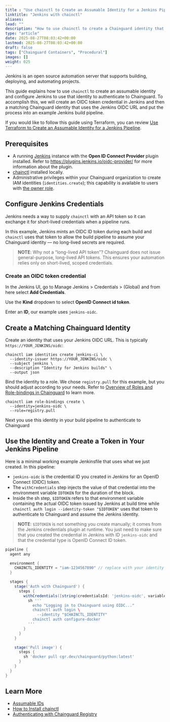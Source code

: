 ```yaml
---
title : "Use chainctl to Create an Assumable Identity for a Jenkins Pipeline"
linktitle: "Jenkins with chainctl"
aliases:
lead: ""
description: "How to use chainctl to create a Chainguard identity that can be assumed by a Jenkins Pipeline."
type: "article"
date: 2025-08-27T08:03:42+00:00
lastmod: 2025-08-27T08:03:42+00:00
draft: false
tags: ["Chainguard Containers", "Procedural"]
images: []
weight: 025
---
```


Jenkins is an open source automation server that supports building, deploying, and automating projects.

This guide explains how to use `chainctl` to create an assumable identity and configure Jenkins to use that identity to authenticate to Chainguard. To accomplish this, we will create an OIDC token credential in Jenkins and then a matching Chainguard identity that uses the Jenkins OIDC URL and put the process into an example Jenkins build pipeline.

If you would like to follow this guide using Terraform, you can review [Use Terraform to Create an Assumable Identity for a Jenkins Pipeline](/chainguard/administration/assumable-ids/identity-examples/jenkins-identity-terraform/).


## Prerequisites

- A running [Jenkins](https://www.jenkins.io/doc/pipeline/tour/getting-started/) instance with the **Open ID Connect Provider** plugin installed. Refer to https://plugins.jenkins.io/oidc-provider/ for more information about the plugin.
- [chainctl](https://edu.chainguard.dev/chainguard/chainctl-usage/how-to-install-chainctl/) installed locally.
- Administrative privileges within your Chainguard organization to create IAM identities (`identities.create`); this capability is available to users with [the owner role](https://edu.chainguard.dev/chainguard/administration/iam-organizations/roles-role-bindings/capabilities-reference/#chainguard-role-capabilities).


## Configure Jenkins Credentials

Jenkins needs a way to supply `chainctl` with an API token so it can exchange it for short-lived credentials when a pipeline runs.

In this example, Jenkins mints an OIDC ID token during each build and `chainctl` uses that token to allow the build pipeline to assume your Chainguard identity — no long-lived secrets are required.

> **NOTE**: Why not a “long-lived API token”? Chainguard does not issue general-purpose, long-lived API tokens. This ensures your automation relies only on short-lived, scoped credentials.


### Create an OIDC token credential

In the Jenkins UI, go to Manage Jenkins > Credentials > (Global) and from here select **Add Credentials**.

Use the **Kind** dropdown to select **OpenID Connect id token**.

Enter an **ID**, our example uses `jenkins-oidc`.


## Create a Matching Chainguard Identity

Create an identity that uses your Jenkins OIDC URL. This is typically `https://YOUR_JENKINS/oidc`:

```shell
chainctl iam identities create jenkins-ci \
  --identity-issuer https://YOUR_JENKINS/oidc \
  --subject jenkins \
  --description "Identity for Jenkins builds" \
  --output json
```

Bind the identity to a role. We chose `registry.pull` for this example, but you should adjust according to your needs. Refer to [Overview of Roles and Role-bindings in Chainguard](https://edu.chainguard.dev/chainguard/administration/iam-organizations/roles-role-bindings/roles-role-bindings/) to learn more.

```shell
chainctl iam role-bindings create \
  --identity=jenkins-oidc \
  --role=registry.pull
```

Next you use this identity in your build pipeline to authenticate to Chainguard


## Use the Identity and Create a Token in Your Jenkins Pipeline

Here is a minimal working example Jenkinsfile that uses what we just created. In this pipeline:

- `jenkins-oidc` is the credential ID you created in Jenkins for an OpenID Connect (OIDC) token.
- The `withCredentials` step injects the value of that credential into the environment variable `IDTOKEN` for the duration of the block.
- Inside the sh step, `$IDTOKEN` refers to that environment variable containing the actual OIDC token issued by Jenkins at build time while `chainctl auth login --identity-token "$IDTOKEN"` uses that token to authenticate to Chainguard and assume the Jenkins identity.

> **NOTE**: `$IDTOKEN` is not something you create manually; it comes from the Jenkins credentials plugin at runtime. You just need to make sure that you created the credential in Jenkins with ID `jenkins-oidc` and that the credential type is OpenID Connect ID token.


```groovy
pipeline {
  agent any

  environment {
    CHAINCTL_IDENTITY = "iam-1234567890" // replace with your identity ID
  }

  stages {
    stage('Auth with Chainguard') {
      steps {
        withCredentials([string(credentialsId: 'jenkins-oidc', variable: 'IDTOKEN')]) {
          sh '''
            echo "Logging in to Chainguard using OIDC..."
            chainctl auth login \
              --identity "$CHAINCTL_IDENTITY"
            chainctl auth configure-docker
          '''
        }
      }
    }

    stage('Pull image') {
      steps {
        sh 'docker pull cgr.dev/chainguard/python:latest'
      }
    }
  }
}
```

## Learn More

- [Assumable IDs](/chainguard/administration/assumable-ids/)
- [How to Install chainctl](/chainguard/chainctl-usage/how-to-install-chainctl/)
- [Authenticating with Chainguard Registry](/chainguard/chainguard-images/chainguard-registry/authenticating/)

